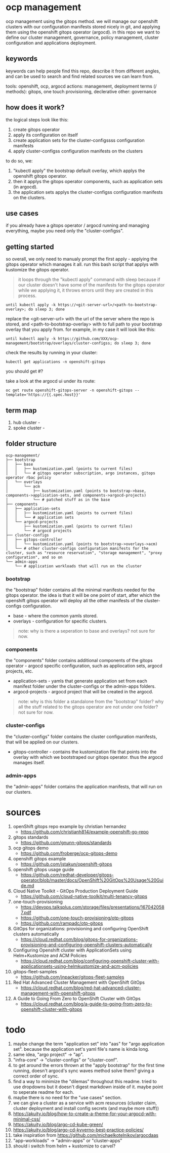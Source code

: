 # ocp management
ocp management using the gitops method. we will manage our openshift clusters with our configuration manifests stored nicely in git, and applying them using the openshift gitops operator (argocd).
in this repo we want to define our cluster management, governance, policy management, cluster configuration and applications deployment.

## keywords
keywords can help people find this repo, describe it from different angles, and can be used to search and find related sources we can learn from.

tools: openshift, ocp, argocd
actions: management, deployment
terms (/ methods): gitops, one touch provisioning, declerative
other: governance

## how does it work?
the logical steps look like this:
1. create gitops operator
2. apply its configuration on itself
3. create application sets for the cluster-configssss configuration manifests
4. apply cluster-configss configuration manifests on the clusters

to do so, we:
1. "kubectl apply" the bootstrap default overlay, which applys the openshift gitops operator.
2. then it applys the gitops operator components, such as application sets (in argocd).
3. the application sets applys the cluster-configss configuration manifests on the clusters.

## use cases
if you already have a gitops operator / argocd running and managing everything, maybe you need only the "cluster-configss".

## getting started
so overall, we only need to manualy prompt the first apply - applying the gitops operator which manages it all.
run this bash script that applys with kustomize the gitops operator. 
> it loops through the "kubectl apply" command with sleep because if our cluster doesn't have some of the manifests for the gitops operator while we applying it, it throws errors until they are created in this process.
```
until kubectl apply -k https://<git-server-url>/<path-to-bootstrap-overlay>; do sleep 3; done
```
replace the \<git-server-url> with the url of the server where the repo is stored, and \<path-to-bootstrap-overlay> with to full path to your bootstrap overlay that you apply from.
for example, in my case it will look like this:
```
until kubectl apply -k https://github.com/XXX/ocp-management/bootstrap/overlays/cluster-configss; do sleep 3; done
```

check the results by running in your cluster:
```
kubectl get applications -n openshift-gitops
```
you should get #?

take a look at the argocd ui under its route:
```
oc get route openshift-gitops-server -n openshift-gitops --template='https://{{.spec.host}}'
```

## term map
1. hub cluster - 
2. spoke cluster - 


## folder structure
```
ocp-management/
├── bootstrap
│   ├── base
│   │   ├── kustomization.yaml (points to current files)
│   │   └── # gitops operator subscription, argo instances, gitops operator rbac policy
│   └── overlays
│       └── acm
│           ├── kustomization.yaml (points to bootstrap->base, components->application-sets, and components->argocd-projects)
│           └── # patched stuff as in the base
├── components
│   ├── application-sets
│   │   ├── kustomization.yaml (points to current files)
│   │   └── # application sets 
│   └── argocd-projects
│       ├── kustomization.yaml (points to current files)
│       └── # argocd projects
├── cluster-configs
│   ├── gitops-controller
│   │   └── kustomization.yaml (points to bootstrap->overlays->acm)
│   └── # other cluster-configs configuration manifests for the cluster, such as "resource reservation", "storage management", "proxy configuration", and so on
└── admin-apps
    └── # application workloads that will run on the cluster
```

### bootstrap
the "bootstrap" folder contains all the minimal manifests needed for the gitops operator.
the idea is that it will be one point of start, after which the openshift gitops operator will deploy all the other manifests of the cluster-configs configuration.

* base - where the common yamls stored.
* overlays - configuration for specific clusters.
> note: why is there a seperation to base and overlays? not sure for now.

### components
the "components" folder contains additional components of the gitops operator - argocd specific configuration, such as appliocation sets, argocd projects, etc.

* application-sets - yamls that generate application set from each manifest folder under the cluster-configs or the admin-apps folders.
* argocd-projects - argocd project that will be created in the argocd.
> note: why is this folder a standalone from the "bootstrap" folder? why all the stuff related to the gitops operator are not under one folder? not sure for now.


### cluster-configs
the "cluster-configs" folder contains the cluster configuration manifests, that will be applied on our clusters.

* gitops-controller - contains the kustomization file that points into the overlay with which we bootstraped our gitops operator. thus the argocd manages itself.


### admin-apps
the "admin-apps" folder contains the application manifests, that will run on our clusters.


# sources
1. openShift gitops repo example by christian hernandez 
    * https://github.com/christianh814/example-openshift-go-repo
2. gitops standards
    * https://github.com/gnunn-gitops/standards
3. ocp gitops demo
    * https://github.com/froberge/ocp-gitops-demo
4. openshift gitops example
    * https://github.com/jstakun/openshift-gitops
5. openshift gitops usage guide
    * https://github.com/redhat-developer/gitops-operator/blob/master/docs/OpenShift%20GitOps%20Usage%20Guide.md
6. Cloud Native Toolkit - GitOps Production Deployment Guide
    * https://github.com/cloud-native-toolkit/multi-tenancy-gitops
7. one-touch-provisioning
    * https://devops.talksplus.com/storage/files/presentations/1670420587.pdf
    * https://github.com/one-touch-provisioning/otp-gitops
    * https://github.com/rampadc/otp-gitops
8. GitOps for organizations: provisioning and configuring OpenShift clusters automatically
    * https://cloud.redhat.com/blog/gitops-for-organizations-provisioning-and-configuring-openshift-clusters-automatically
9. Configuring Openshift cluster with ApplicationSets using Helm+Kustomize and ACM Policies
    * https://cloud.redhat.com/blog/configuring-openshift-cluster-with-applicationsets-using-helmkustomize-and-acm-policies
10. gitops-fleet-samples
    * https://github.com/jnpacker/gitops-fleet-samples
11. Red Hat Advanced Cluster Management with OpenShift GitOps
    * https://cloud.redhat.com/blog/red-hat-advanced-cluster-management-with-openshift-gitops
12. A Guide to Going From Zero to OpenShift Cluster with GitOps
    * https://cloud.redhat.com/blog/a-guide-to-going-from-zero-to-openshift-cluster-with-gitops



# todo
1. maybe change the term "application set" into "aas" for "argo application set". because the application set's yaml file's name is kinda long.
2. same idea, "argo project" -> "ap".
3. "infra-core" -> "cluster-configs" or "cluster-conf".
4. to get around the errors thrown at the "apply bootstrap" for the first time running, doesn't argocd's sync waves method solve them? giving a correct order of sync.
5. find a way to minimize the "dilemas" throughout this readme. tried to use dropdowns but it doesn't digest markdown inside of it. maybe point to seperate readme for each.
6. maybe there is no need for the "use cases" section.
7. we can give a cluster as a service with acm resources (cluster claim, cluster deployment and install config secrets (and maybe more stuff))
8. https://akuity.io/blog/how-to-create-a-theme-for-your-argocd-with-minimal-css/
9. https://akuity.io/blog/argo-cd-kube-green/
10. https://akuity.io/blog/argo-cd-kyverno-best-practice-policies/
11. take inspiration from https://github.com/michaelkotelnikov/argocdaas
12. "app-workloads" -> "admin-apps" or "cluster-apps"
13. should i switch from helm + kustomize to carvel?


